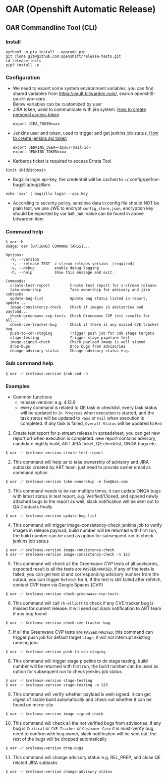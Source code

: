 # OAR (Openshift Automatic Release)
## OAR Commandline Tool (CLI)
### Install
```
python3 -m pip install --upgrade pip
git clone git@github.com:openshift/release-tests.git
cd release-tests
pip3 install -e .
```
### Configuration
  - We need to export some system environment variables, you can find shared variables from https://vault.bitwarden.com/, search *openshift-qe-trt-env-vars* <br>
  Below variables can be customized by user
  - JIRA token, used to communicate with jira system. [How to create personal access token](https://confluence.atlassian.com/enterprise/using-personal-access-tokens-1026032365.html#UsingPersonalAccessTokens)
    ```
    export JIRA_TOKEN=xxx
    ```
  - Jenkins user and token, used to trigger and get jenkins job status, [How to create jenkins api token](https://www.jenkins.io/blog/2018/07/02/new-api-token-system/#about-api-tokens)
    ```
    export JENKINS_USER=<$your-mail-id>
    export JENKINS_TOKEN=xxx
    ```
  - Kerberos ticket is required to access Errata Tool
```
kinit $kid@$domain
```
- Bugzilla login api-key, the credentail will be cached to ~/.config/python-bugzilla/bugzillarc. 
```
echo 'xxx' | bugzilla login --api-key
```
   - According to security policy, sensitive data in config file should NOT be plain text, we use JWE to encrypt `config_store.json`, encryption key should be exported by var `OAR_JWK`, value can be found in above bitwarden item
### Command help
```
$ oar -h
Usage: oar [OPTIONS] COMMAND [ARGS]...

Options:
  -V, --version
  -r, --release TEXT  z-stream releaes version  [required]
  -v, --debug         enable debug logging
  -h, --help          Show this message and exit.

Commands:
  create-test-report         Create test report for z-stream release
  take-ownership             Take ownership for advisory and jira subtasks
  update-bug-list            Update bug status listed in report, update...
  image-consistency-check    Check if images in advisories and payload...
  check-greenwave-cvp-tests  Check Greenwave CVP test results for all...
  check-cve-tracker-bug      Check if there is any missed CVE tracker bug
  push-to-cdn-staging        Trigger push job for cdn stage targets
  stage-testing              Trigger stage pipeline test
  image-signed-check         Check payload image is well signed
  drop-bugs                  Drop bugs from advisories
  change-advisory-status     Change advisory status e.g.
```
### Sub command help
```
$ oar -r $release-version $sub-cmd -h
```
### Examples
- Common functions
  - release-version: e.g. 4.13.6
  - every command is related to QE task in checklist, every task status will be updated to `In Progress` when execution is started, and the task status will be updated to `Pass` or `Fail` when execution is completed. If any task is failed, `Overall Status` will be updated to `Red`
1. Create test report for z-stream release in spreadsheet, you can get new report url when execution is completed. new report contains advisory, candidate nightly build, ART JIRA ticket, QE checklist, ONQA bugs etc.
```
$ oar -r $release-version create-test-report
```
2. This command will help us to take ownership of advisory and JIRA subtasks created by ART team. just need to provide owner email as command option
```
$ oar -r $release-version take-ownership -e foo@bar.com
```
3. This command needs to be ran multiple times, it can update ONQA bugs with latest status in test report, e.g. Verified/Closed, and append newly attached bugs to the report as well, slack notification will be sent out to QA Contacts finally
```
$ oar -r $release-version update-bug-list
```
4. This command will trigger image-consistency-check jenkins job to verify images in release payload, build number will be returned with first run, the build number can be used as option for subsequent run to check jenkins job status
```
$ oar -r $release-version image-consistency-check
$ oar -r $release-version image-consistency-check -n 123
```
5. This command will check all the Greenwave CVP tests of all advisories, expected result is all the tests are `PASSED/WAVIED`, if any of the tests is failed, you can get test id and corresponding advisory number from the output, you can trigger `Refetch` for it, if the test is still failed after refetch, contact CVP team via Google Spaces [CVP]
```
$ oar -r $release-version check-greenwave-cvp-tests
```
6. This command will call `rh-elliott` to check if any CVE tracker bug is missed for current release. it will send out slack notification to ART team if any bug found
```
$ oar -r $release-version check-cve-tracker-bug
```
7. If all the Greenwave CVP tests are `PASSED/WAIVED`, this command can trigger push job for default target `stage`, it will not interrupt existing running jobs
```
$ oar -r $release-version push-to-cdn-staging
```
8. This command will trigger stage pipeline to do stage testing, build number will be returned with first run, the build number can be used as option for subsequent run to check jenkins job status
```
$ oar -r $release-version stage-testing
$ oar -r $release-version stage-testing -n 123
```
9. This command will verify whether payload is well-signed. it can get digest of stable build automatically and check out whether it can be found on mirror site
```
$ oar -r $release-version image-signed-check
```
10. This command will check all the not verified bugs from advisories, if any bug is `Critical` or `CVE Tracker` or `Customer Case` it is must-verify bug, need to confirm with bug owner, slack notification will be sent out. the rest of the bugs will be dropped automatically
```
$ oar -r $release-version drop-bugs
```
11. This command will change advisory status e.g. REL_PREP, and close QE related JIRA subtasks
```
$ oar -r $release-version change-advisory-status
```
